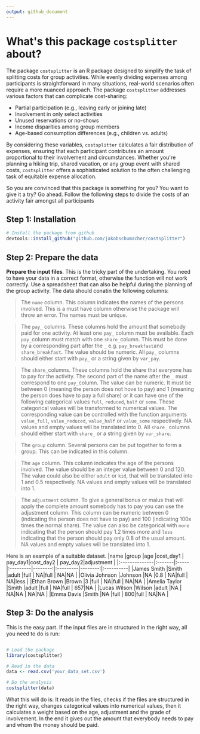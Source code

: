 ```yaml
---
output: github_document
---
```


# What's this package `costsplitter` about? 
The package `costsplitter` is an R package designed to simplify the task of splitting costs for group activities. While evenly dividing expenses among participants is straightforward in many situations, real-world scenarios often require a more nuanced approach. The package `costsplitter` addresses various factors that can complicate cost-sharing:

* Partial participation (e.g., leaving early or joining late)
* Involvement in only select activities
* Unused reservations or no-shows
* Income disparities among group members
* Age-based consumption differences (e.g., children vs. adults)

By considering these variables, `costsplitter` calculates a fair distribution of expenses, ensuring that each participant contributes an amount proportional to their involvement and circumstances. Whether you're planning a hiking trip, shared vacation, or any group event with shared costs, `costsplitter` offers a sophisticated solution to the often challenging task of equitable expense allocation.

So you are convinced that this package is something for you? You want to give it a try? Go ahead. Follow the following steps to divide the costs of an activity fair amongst all participants


## Step 1: Installation

``` r
# Install the package from github
devtools::install_github("github.com/jakobschumacher/costsplitter")
```

## Step 2: Prepare the data
**Prepare the input files**. This is the tricky part of the undertaking. You need to have your data in a correct format, otherwise the function will not work correctly. Use a spreadsheet that can also be helpful during the planning of the group activity. The data should conatin the following columns:  

> The `name` column. This column indicates the names of the persons involved. This is a must have column otherwise the package will throw an error. The names must be unique.  

> The `pay_` columns. These columns hold the amount that somebody paid for one activity. At least one `pay_` column must be available. Each `pay_`column must match with one `share_`column. This must be done by a corresponding part after the `_` e.g. `pay_breakfast`and `share_breakfast`. The value should be numeric. All `pay_` columns should either start with `pay_` or a string given by `var_pay`. 

> The `share_`columns. These columns hold the share that everyone has to pay for the activity. The second part of the name after the `_` must correspond to one `pay_`column. The value can be numeric. It must be between 0 (meaning the person does not hove to pay) and 1 (meaning the person does have to pay a full share) or it can have one of the following categorical values `full`, `reduced`, `half` or `some`. These categorical values will be transformed to numerical values. The corresponding value can be controlled with the function arguments `value_full`, `value_reduced`, `value_half` or `value_some` respectively.  NA values and empty values will be translated into 0. All `share_` columns should either start with `share_` or a string given by `var_share`.  

> The `group` column. Several persons can be put together to form a group. This can be indicated in this column.   

> The `age` column. This column indicates the age of the persons involved. The value should be an integer value between 0 and 120. The value could also be either `adult` or `kid`, that will be translated into 1 and 0.5 respectively. NA values and empty values will be translated into 1.    

> The `adjustment` column. To give a general bonus or malus that will apply the complete amount somebody has to pay you can use the adjustment column. This column can be numeric between 0 (indicating the person does not have to pay) and 100 (indicating 100x times the normal share). The value can also be categorical with `more` indicating that the person should pay 1.2 times more and `less` indicating that the person should pay only 0.8 of the usual amount. NA values and empty values will be translated into 1.    

Here is an example of a suitable dataset. 
|name           |group   |age   |cost_day1 | pay_day1|cost_day2 | pay_day2|adjustment |
|:--------------|:-------|:-----|:---------|--------:|:---------|--------:|:----------|
|James Smith    |Smith   |adult |full      |       NA|full      |       NA|NA         |
|Olivia Johnson |Johnson |NA    |0.8       |       NA|full      |       NA|less       |
|Ethan Brown    |Brown   |3     |full      |       NA|full      |       NA|NA         |
|Amelia Taylor  |Smith   |adult |full      |       NA|full      |      657|NA         |
|Lucas Wilson   |Wilson  |adult |NA        |       NA|NA        |       NA|NA         |
|Emma Davis     |Smith   |NA    |full      |      800|full      |       NA|NA         |

## Step 3: Do the analysis
 This is the easy part. If the input files are in structured in the right way, all you need to do is run:

```r

# Load the package
library(costsplitter)

# Read in the data
data <- read.csv('your_data_set.csv')

# Do the analysis
costsplitter(data)

```

What this will do is: It reads in the files, checks if the files are structured in the right way, changes categorical values into numerical values, then it calculates a weight based on the age, adjustment and the grade of involvement. In the end it gives out the amount that everybody needs to pay and whom the money should be paid.
